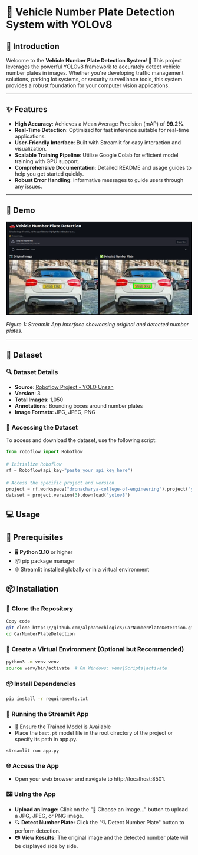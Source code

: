 # 🚗 Vehicle Number Plate Detection System with YOLOv8

## 🎉 Introduction

Welcome to the **Vehicle Number Plate Detection System**! 🚗 This project leverages the powerful YOLOv8 framework to accurately detect vehicle number plates in images. Whether you're developing traffic management solutions, parking lot systems, or security surveillance tools, this system provides a robust foundation for your computer vision applications.

---

## ✨ Features

- **High Accuracy**: Achieves a Mean Average Precision (mAP) of **99.2%**.
- **Real-Time Detection**: Optimized for fast inference suitable for real-time applications.
- **User-Friendly Interface**: Built with Streamlit for easy interaction and visualization.
- **Scalable Training Pipeline**: Utilize Google Colab for efficient model training with GPU support.
- **Comprehensive Documentation**: Detailed README and usage guides to help you get started quickly.
- **Robust Error Handling**: Informative messages to guide users through any issues.

---

## 🎥 Demo

![App Screenshot](Demo/demo.png)

_Figure 1: Streamlit App Interface showcasing original and detected number plates._

---

## 📁 Dataset

### 🔍 Dataset Details

- **Source**: [Roboflow Project - YOLO Unszn](https://universe.roboflow.com/dronacharya-college-of-engineering/yolo-unszn)
- **Version**: 3
- **Total Images**: 1,050
- **Annotations**: Bounding boxes around number plates
- **Image Formats**: JPG, JPEG, PNG

### 💾 Accessing the Dataset

To access and download the dataset, use the following script:

```python
from roboflow import Roboflow

# Initialize Roboflow
rf = Roboflow(api_key="paste_your_api_key_here")

# Access the specific project and version
project = rf.workspace("dronacharya-college-of-engineering").project("yolo-unszn")
dataset = project.version(3).download("yolov8")
```

## 💻 Usage

## 🔧 Prerequisites

- 🖥️ **Python 3.10** or higher
- 📦 pip package manager
- 🌐 Streamlit installed globally or in a virtual environment

## 📦 Installation

### 🔗 Clone the Repository

```bash
Copy code
git clone https://github.com/alphatechlogics/CarNumberPlateDetection.git
cd CarNumberPlateDetection
```

### 🐍 Create a Virtual Environment (Optional but Recommended)

```bash
python3 -m venv venv
source venv/bin/activate  # On Windows: venv\Scripts\activate
```

### 📦 Install Dependencies

```bash
pip install -r requirements.txt
```

### 🚀 Running the Streamlit App

- 💾 Ensure the Trained Model is Available
- Place the `best.pt` model file in the root directory of the project or specify its path in app.py.

```bash
streamlit run app.py
```

### 🌐 Access the App

- Open your web browser and navigate to http://localhost:8501.

### 🖼️ Using the App

- **Upload an Image:** Click on the "📂 Choose an image..." button to upload a JPG, JPEG, or PNG image.
- 🔍 **Detect Number Plate:** Click the "🔍 Detect Number Plate" button to perform detection.
- 📷 **View Results:** The original image and the detected number plate will be displayed side by side.
